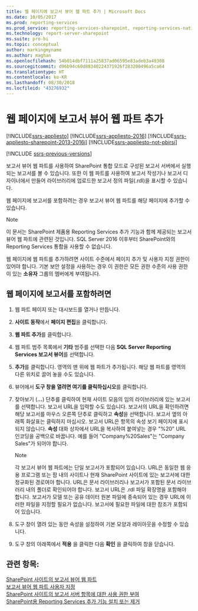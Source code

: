 ```yaml
---
title: 웹 페이지에 보고서 뷰어 웹 파트 추가 | Microsoft Docs
ms.date: 10/05/2017
ms.prod: reporting-services
ms.prod_service: reporting-services-sharepoint, reporting-services-native
ms.technology: report-server-sharepoint
ms.suite: pro-bi
ms.topic: conceptual
author: markingmyname
ms.author: maghan
ms.openlocfilehash: 54b014dbf7111a25837ad06595e83adeb3a49308
ms.sourcegitcommit: d96b94c60d88340224371926f283200496a5ca64
ms.translationtype: HT
ms.contentlocale: ko-KR
ms.lasthandoff: 08/30/2018
ms.locfileid: "43276932"
---
```

# <a name="add-the-report-viewer-web-part-to-a-web-page"></a>웹 페이지에 보고서 뷰어 웹 파트 추가

[!INCLUDE[ssrs-appliesto](../../includes/ssrs-appliesto.md)] [!INCLUDE[ssrs-appliesto-2016](../../includes/ssrs-appliesto-2016.md)] [!INCLUDE[ssrs-appliesto-sharepoint-2013-2016i](../../includes/ssrs-appliesto-sharepoint-2013-2016.md)] [!INCLUDE[ssrs-appliesto-not-pbirsi](../../includes/ssrs-appliesto-not-pbirs.md)]

[!INCLUDE [ssrs-previous-versions](../../includes/ssrs-previous-versions.md)]

보고서 뷰어 웹 파트를 사용하여 SharePoint 통합 모드로 구성된 보고서 서버에서 실행되는 보고서를 볼 수 있습니다. 또한 이 웹 파트를 사용하여 보고서 작성기나 보고서 디자이너에서 만들어 라이브러리에 업로드한 보고서 정의 파일(.rdl)을 표시할 수 있습니다.

웹 페이지에 보고서를 포함하려는 경우 보고서 뷰어 웹 파트를 해당 페이지에 추가할 수 있습니다.

> [!NOTE]
> 이 문서는 SharePoint 제품용 Reporting Services 추가 기능과 함께 제공되는 보고서 뷰어 웹 파트에 관련된 것입니다. SQL Server 2016 이후부터 SharePoint와의 Reporting Services 통합을 사용할 수 없습니다.

웹 페이지에 웹 파트를 추가하려면 사이트 수준에서 페이지 추가 및 사용자 지정 권한이 있어야 합니다. 기본 보안 설정을 사용하는 경우 이 권한은 모든 권한 수준의 사용 권한이 있는 **소유자** 그룹의 멤버에게 부여됩니다.

## <a name="to-embed-a-report-in-a-web-page"></a>웹 페이지에 보고서를 포함하려면

1.  웹 파트 페이지 또는 대시보드를 열거나 만듭니다.  
  
2.  **사이트 동작**에서 **페이지 편집**을 클릭합니다.  
  
3.  **웹 파트 추가**를 클릭합니다.  
  
4.  웹 파트 범주 목록에서 **기타** 범주를 선택한 다음 **SQL Server Reporting Services 보고서 뷰어**를 선택합니다.  
  
5.  **추가**를 클릭합니다. 영역의 맨 위에 웹 파트가 추가됩니다. 해당 웹 파트를 영역의 다른 위치로 끌어 놓을 수도 있습니다.  
  
6.  뷰어에서 **도구 창을 열려면 여기를 클릭하십시오**를 클릭합니다.  
  
7.  찾아보기 (**...**) 단추를 클릭하여 현재 사이트 모음의 임의 라이브러리에 있는 보고서를 선택합니다. 보고서 URL을 입력할 수도 있습니다. 보고서의 URL을 확인하려면 해당 보고서를 마우스 오른쪽 단추로 클릭하고 **속성**을 선택합니다. 보고서 옆의 아래쪽 화살표는 클릭하지 마십시오. 보고서 URL은 항목의 속성 보기 페이지에 표시되지 않습니다. **속성** 대화 상자에서 URL을 복사하여 붙여넣는 경우 "%20" URL 인코딩을 공백으로 바꿉니다. 예를 들어 "Company%20Sales"는 "Company Sales"가 되어야 합니다.  
  
    > [!NOTE]  
    >  각 보고서 뷰어 웹 파트에는 단일 보고서가 포함되어 있습니다. URL은 동일한 웹 응용 프로그램 또는 팜 내의 사이트나 현재 SharePoint 사이트에 있는 보고서에 대한 정규화된 경로여야 합니다. URL은 문서 라이브러리나 보고서가 포함된 문서 라이브러리 내의 폴더로 확인되어야 합니다. 보고서 URL은 .rdl 파일 확장명을 포함해야 합니다. 보고서가 모델 또는 공유 데이터 원본 파일에 종속되어 있는 경우 URL에 이러한 파일을 지정할 필요가 없습니다. 보고서에 필요한 파일에 대한 참조가 포함되어 있습니다.  
  
8.  도구 창이 열려 있는 동안 속성을 설정하여 기본 모양과 레이아웃을 수정할 수 있습니다.  
  
9. 도구 창의 아래쪽에서 **적용** 을 클릭한 다음 **확인** 을 클릭하여 창을 닫습니다.  
  
## <a name="see-also"></a>관련 항목:

 [SharePoint 사이트의 보고서 뷰어 웹 파트](../../reporting-services/report-server-sharepoint/report-viewer-web-part-on-a-sharepoint-site.md)   
 [보고서 뷰어 웹 파트 사용자 지정](../../reporting-services/report-server-sharepoint/customize-the-report-viewer-web-part.md)   
 [SharePoint 사이트의 보고서 서버 항목에 대한 사용 권한 부여](../../reporting-services/security/granting-permissions-on-report-server-items-on-a-sharepoint-site.md)   
 [SharePoint용 Reporting Services 추가 기능 설치 또는 제거](../../reporting-services/install-windows/install-or-uninstall-the-reporting-services-add-in-for-sharepoint.md)  
